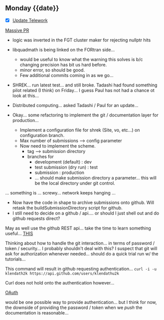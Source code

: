 ## Monday {{date}}

- [x] [Update Telework](https://docs.google.com/spreadsheets/d/16AZZBiKL1s6eGgH2KFiJPnD8-TjRsC0HYy4Qdmbr358/edit#gid=0)

[Massive PR](https://github.com/star-bnl/star-sw/pull/366)
- logic was inverted in the FGT cluster maker for rejecting nullptr hits
- libquadmath is being linked on the FORtran side...
	- would be useful to know what the warning this solves is b/c changing precision has bit us hard before.
	- minor error, so should be good.
	- Few additional commits coming in as we go... 

- SHREK... run latest test... and still broke.  Tadashi had found something pilot related (I think) on Friday... I guess Paul has not had a chance ot look at this...

- Distributed computing... asked Tadashi / Paul for an update... 

- Okay... some refactoring to implement the git / documentation layer for production...
	- Implement a configuration file for shrek  (Site, vo, etc...) on configuration branch.
	- Max number of submissions --> config parameter
	- Now need to implement the scheme.
		- tag --> submission directory
		- branches for
			- development (default) : dev
			- test submission (dry run) : test
			- submission : production
			- ... should make submission directory a parameter...  this will be the local directory under git control.

... something is ... screwy... network keeps hanging ...

- Now have the code in shape to archive submissions onto github.  Will retask the buildSubmissionDirectory script for github.  
- I still need to decide on a github / api.... or should I just shell out and do github requests direct?

May as well use the github REST api... take the time to learn something useful...
[THIS](https://docs.github.com/en/rest/guides/getting-started-with-the-rest-api)

Thinking about how to handle the git interaction... in terms of password / token / security... I probably shouldn't deal with this?  I suspect that git will ask for authorization whenever needed... should do a quick trial run w/ the tutorials...

This command will result in github requesting authentication...
`curl -i -u klendath2k https://api.github.com/users/klendathu2k`

Curl does not hold onto the authentication however...

[OAuth](https://docs.github.com/en/developers/apps/building-oauth-apps)

would be one possible way to provide authentication... but I think for now, the downside of providing the password / token when we *push* the documentation is reasonable...





